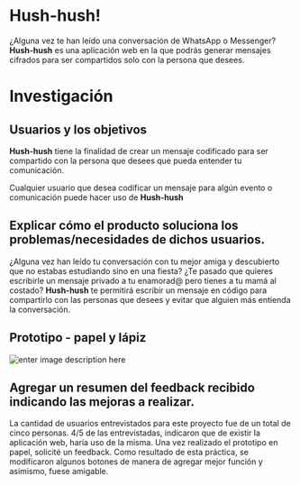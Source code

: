 # Hush-hush!

 ¿Alguna vez te han leído una conversación de WhatsApp o Messenger? **Hush-hush** es una aplicación web en la que podrás generar mensajes cifrados para ser compartidos solo con la persona que desees.  


# Investigación 

## Usuarios y los objetivos

 **Hush-hush**  tiene la finalidad de crear un mensaje codificado para ser compartido con la persona que desees que pueda entender tu comunicación. 
 
 Cualquier usuario que desea codificar un mensaje para algún evento o comunicación puede hacer uso de **Hush-hush**

## Explicar cómo el producto soluciona los problemas/necesidades de dichos usuarios.

¿Alguna vez han leído tu conversación con tu mejor amiga y descubierto que no estabas estudiando sino en una fiesta? 
¿Te pasado que quieres escribirle un mensaje privado a tu enamorad@ pero tienes a tu mamá al costado? 
**Hush-hush** te permitirá escribir un mensaje en código para compartirlo con las personas que desees y evitar que alguien más entienda la conversación. 


## Prototipo - papel y lápiz
![enter image description here](https://lh3.googleusercontent.com/ElSdOv-uhfoWg6q4a5yoVVbRZ0HDvtlsW2q1Qzipfat1ybmAuuxN51gpAIkBpUnwYb8tz6fk9uwWvw "Hush-hush - Prototipo - Lápiz")

## Agregar un resumen del feedback recibido indicando las mejoras a realizar.

La cantidad de usuarios entrevistados para este proyecto fue de un total de cinco personas. 
4/5 de las entrevistadas, indicaron que de existir la aplicación web, haría uso de la misma. 
Una vez realizado el prototipo en papel, solicité un feedback. Como resultado de esta práctica, se modificaron algunos botones de manera de agregar mejor función y asimismo, fuese amigable. 
